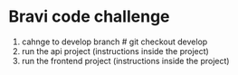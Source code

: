 # Bravi code challenge

1. cahnge to develop branch # git checkout develop
2. run the api project (instructions inside the project)
3. run the frontend project (instructions inside the project)
